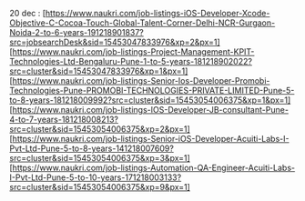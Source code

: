 20 dec :
[https://www.naukri.com/job-listings-iOS-Developer-Xcode-Objective-C-Cocoa-Touch-Global-Talent-Corner-Delhi-NCR-Gurgaon-Noida-2-to-6-years-191218901837?src=jobsearchDesk&sid=15453047833976&xp=2&px=1]
[https://www.naukri.com/job-listings-Project-Management-KPIT-Technologies-Ltd-Bengaluru-Pune-1-to-5-years-181218902022?src=cluster&sid=15453047833976&xp=1&px=1]
[https://www.naukri.com/job-listings-Senior-Ios-Developer-Promobi-Technologies-Pune-PROMOBI-TECHNOLOGIES-PRIVATE-LIMITED-Pune-5-to-8-years-181218009992?src=cluster&sid=15453054006375&xp=1&px=1]
[https://www.naukri.com/job-listings-IOS-Developer-JB-consultant-Pune-4-to-7-years-181218008213?src=cluster&sid=15453054006375&xp=2&px=1]
[https://www.naukri.com/job-listings-Senior-iOS-Developer-Acuiti-Labs-I-Pvt-Ltd-Pune-5-to-8-years-141218007609?src=cluster&sid=15453054006375&xp=3&px=1]
[https://www.naukri.com/job-listings-Automation-QA-Engineer-Acuiti-Labs-I-Pvt-Ltd-Pune-5-to-10-years-171218003133?src=cluster&sid=15453054006375&xp=9&px=1]

